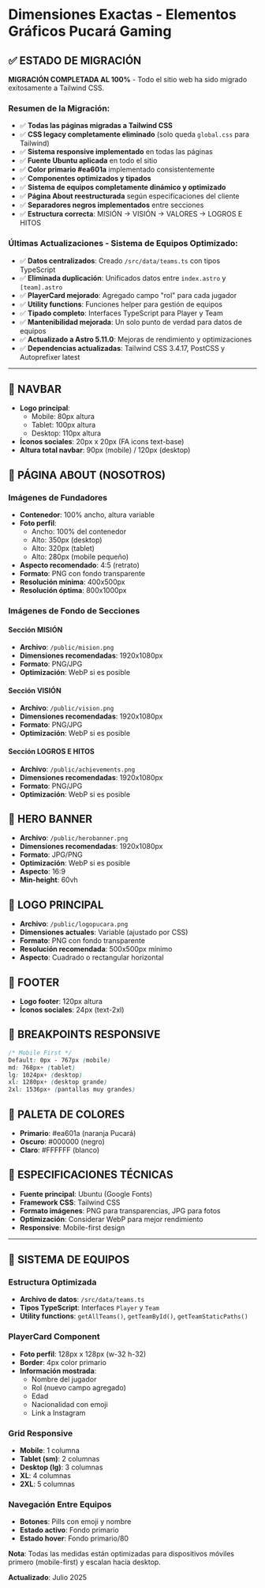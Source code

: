 # Dimensiones Exactas - Elementos Gráficos Pucará Gaming

## ✅ **ESTADO DE MIGRACIÓN**
**MIGRACIÓN COMPLETADA AL 100%** - Todo el sitio web ha sido migrado exitosamente a Tailwind CSS.

### Resumen de la Migración:
- ✅ **Todas las páginas migradas a Tailwind CSS**
- ✅ **CSS legacy completamente eliminado** (solo queda `global.css` para Tailwind)
- ✅ **Sistema responsive implementado** en todas las páginas
- ✅ **Fuente Ubuntu aplicada** en todo el sitio
- ✅ **Color primario #ea601a** implementado consistentemente
- ✅ **Componentes optimizados y tipados**
- ✅ **Sistema de equipos completamente dinámico y optimizado**
- ✅ **Página About reestructurada** según especificaciones del cliente
- ✅ **Separadores negros implementados** entre secciones
- ✅ **Estructura correcta**: MISIÓN → VISIÓN → VALORES → LOGROS E HITOS

### Últimas Actualizaciones - Sistema de Equipos Optimizado:
- ✅ **Datos centralizados**: Creado `/src/data/teams.ts` con tipos TypeScript
- ✅ **Eliminada duplicación**: Unificados datos entre `index.astro` y `[team].astro`
- ✅ **PlayerCard mejorado**: Agregado campo "rol" para cada jugador
- ✅ **Utility functions**: Funciones helper para gestión de equipos
- ✅ **Tipado completo**: Interfaces TypeScript para Player y Team
- ✅ **Mantenibilidad mejorada**: Un solo punto de verdad para datos de equipos
- ✅ **Actualizado a Astro 5.11.0**: Mejoras de rendimiento y optimizaciones
- ✅ **Dependencias actualizadas**: Tailwind CSS 3.4.17, PostCSS y Autoprefixer latest

---

## 📐 **NAVBAR**
- **Logo principal**: 
  - Mobile: 80px altura
  - Tablet: 100px altura  
  - Desktop: 110px altura
- **Íconos sociales**: 20px x 20px (FA icons text-base)
- **Altura total navbar**: 90px (mobile) / 120px (desktop)

## 📐 **PÁGINA ABOUT (NOSOTROS)**

### **Imágenes de Fundadores**
- **Contenedor**: 100% ancho, altura variable
- **Foto perfil**: 
  - Ancho: 100% del contenedor
  - Alto: 350px (desktop)
  - Alto: 320px (tablet)  
  - Alto: 280px (mobile pequeño)
- **Aspecto recomendado**: 4:5 (retrato)
- **Formato**: PNG con fondo transparente
- **Resolución mínima**: 400x500px
- **Resolución óptima**: 800x1000px

### **Imágenes de Fondo de Secciones**
#### **Sección MISIÓN**
- **Archivo**: `/public/mision.png`
- **Dimensiones recomendadas**: 1920x1080px
- **Formato**: PNG/JPG
- **Optimización**: WebP si es posible

#### **Sección VISIÓN**  
- **Archivo**: `/public/vision.png`
- **Dimensiones recomendadas**: 1920x1080px
- **Formato**: PNG/JPG
- **Optimización**: WebP si es posible

#### **Sección LOGROS E HITOS**
- **Archivo**: `/public/achievements.png`
- **Dimensiones recomendadas**: 1920x1080px  
- **Formato**: PNG/JPG
- **Optimización**: WebP si es posible

## 📐 **HERO BANNER**
- **Archivo**: `/public/herobanner.png`
- **Dimensiones recomendadas**: 1920x1080px
- **Formato**: JPG/PNG
- **Optimización**: WebP si es posible
- **Aspecto**: 16:9
- **Min-height**: 60vh

## 📐 **LOGO PRINCIPAL**
- **Archivo**: `/public/logopucara.png`
- **Dimensiones actuales**: Variable (ajustado por CSS)
- **Formato**: PNG con fondo transparente
- **Resolución recomendada**: 500x500px mínimo
- **Aspecto**: Cuadrado o rectangular horizontal

## 📐 **FOOTER**
- **Logo footer**: 120px altura
- **Íconos sociales**: 24px (text-2xl)

## 📱 **BREAKPOINTS RESPONSIVE**
```css
/* Mobile First */
Default: 0px - 767px (mobile)
md: 768px+ (tablet)  
lg: 1024px+ (desktop)
xl: 1280px+ (desktop grande)
2xl: 1536px+ (pantallas muy grandes)
```

## 🎨 **PALETA DE COLORES**
- **Primario**: #ea601a (naranja Pucará)
- **Oscuro**: #000000 (negro)
- **Claro**: #FFFFFF (blanco)

## 📏 **ESPECIFICACIONES TÉCNICAS**
- **Fuente principal**: Ubuntu (Google Fonts)
- **Framework CSS**: Tailwind CSS
- **Formato imágenes**: PNG para transparencias, JPG para fotos
- **Optimización**: Considerar WebP para mejor rendimiento
- **Responsive**: Mobile-first design

---
## 📐 **SISTEMA DE EQUIPOS**

### **Estructura Optimizada**
- **Archivo de datos**: `/src/data/teams.ts`
- **Tipos TypeScript**: Interfaces `Player` y `Team`
- **Utility functions**: `getAllTeams()`, `getTeamById()`, `getTeamStaticPaths()`

### **PlayerCard Component**
- **Foto perfil**: 128px x 128px (w-32 h-32)
- **Border**: 4px color primario
- **Información mostrada**:
  - Nombre del jugador
  - Rol (nuevo campo agregado)
  - Edad
  - Nacionalidad con emoji
  - Link a Instagram

### **Grid Responsive**
- **Mobile**: 1 columna
- **Tablet (sm)**: 2 columnas  
- **Desktop (lg)**: 3 columnas
- **XL**: 4 columnas
- **2XL**: 5 columnas

### **Navegación Entre Equipos**
- **Botones**: Pills con emoji y nombre
- **Estado activo**: Fondo primario
- **Estado hover**: Fondo primario/80

**Nota**: Todas las medidas están optimizadas para dispositivos móviles primero (mobile-first) y escalan hacia desktop.

**Actualizado**: Julio 2025
